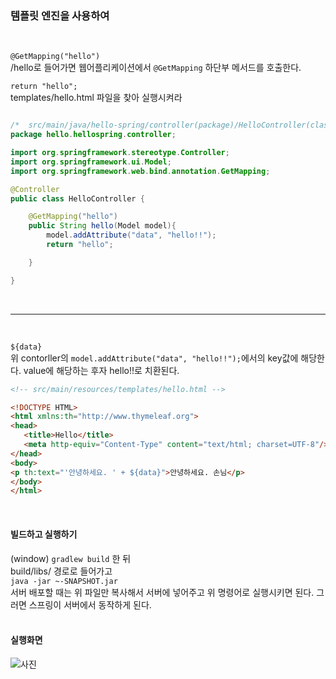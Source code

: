 ### 템플릿 엔진을 사용하여

<br>

```@GetMapping("hello")``` <br> /hello로 들어가면 웹어플리케이션에서  ```@GetMapping``` 하단부 메서드를 호출한다.<br>


```return "hello";```<br>
templates/hello.html 파일을 찾아 실행시켜라

```java

/*  src/main/java/hello-spring/controller(package)/HelloController(class) 생성  */
package hello.hellospring.controller;

import org.springframework.stereotype.Controller;
import org.springframework.ui.Model;
import org.springframework.web.bind.annotation.GetMapping;

@Controller
public class HelloController {

    @GetMapping("hello")
    public String hello(Model model){
        model.addAttribute("data", "hello!!");
        return "hello";

    }

}
```
<br>

---
<br>

```${data}```
<br>위 contorller의 ```model.addAttribute("data", "hello!!");```에서의 key값에 해당한다. value에 해당하는 후자 hello!!로 치환된다.

 ```html
 <!-- src/main/resources/templates/hello.html -->

<!DOCTYPE HTML>
<html xmlns:th="http://www.thymeleaf.org">
<head>
    <title>Hello</title>
    <meta http-equiv="Content-Type" content="text/html; charset=UTF-8"/>
</head>
<body>
<p th:text="'안녕하세요. ' + ${data}">안녕하세요. 손님</p>
</body>
</html>
```
<br>

#### 빌드하고 실행하기

(window) ```gradlew build``` 한 뒤<br>
build/libs/ 경로로 들어가고<br>
```java -jar ~-SNAPSHOT.jar```<br>
서버 배포할 때는 위 파일만 복사해서 서버에 넣어주고 위 명령어로 실행시키면 된다. 그러면 스프링이 서버에서 동작하게 된다.
<br><br>

#### 실행화면
![사진](image/intro1_output.JPG)

